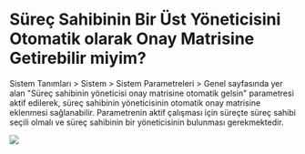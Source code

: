 # Süreç Sahibinin Bir Üst Yöneticisini Otomatik olarak Onay Matrisine Getirebilir miyim?

Sistem Tanımları > Sistem > Sistem Parametreleri > Genel sayfasında yer alan "Süreç sahibinin yöneticisi onay matrisine otomatik gelsin" parametresi aktif edilerek, süreç sahibinin yöneticisinin otomatik onay matrisine eklenmesi sağlanabilir. Parametrenin aktif çalışması için süreçte süreç sahibi seçili olmalı ve süreç sahibinin bir yöneticisinin bulunması gerekmektedir.

![](https://docsbimser.blob.core.windows.net/imagecontainer/1-ea1e7450-1856-4cc6-a971-8025119f8c23.png)